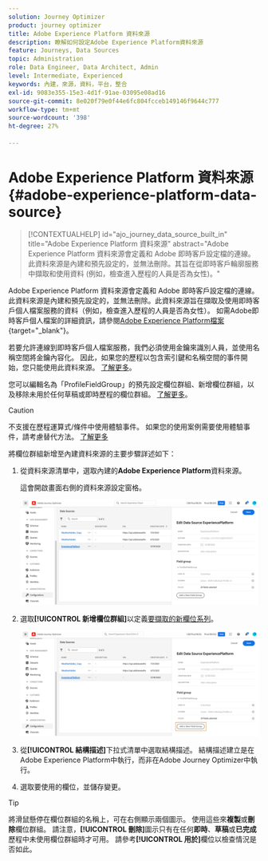```yaml
---
solution: Journey Optimizer
product: journey optimizer
title: Adobe Experience Platform 資料來源
description: 瞭解如何設定Adobe Experience Platform資料來源
feature: Journeys, Data Sources
topic: Administration
role: Data Engineer, Data Architect, Admin
level: Intermediate, Experienced
keywords: 內建，來源，資料，平台，整合
exl-id: 9083e355-15e3-4d1f-91ae-03095e08ad16
source-git-commit: 8e020f79e0f44e6fc804fcceb149146f9644c777
workflow-type: tm+mt
source-wordcount: '398'
ht-degree: 27%

---
```


# Adobe Experience Platform 資料來源 {#adobe-experience-platform-data-source}

>[!CONTEXTUALHELP]
>id="ajo_journey_data_source_built_in"
>title="Adobe Experience Platform 資料來源"
>abstract="Adobe Experience Platform 資料來源會定義和 Adobe 即時客戶設定檔的連線。此資料來源是內建和預先設定的，並無法刪除。其旨在從即時客戶輪廓服務中擷取和使用資料 (例如，檢查進入歷程的人員是否為女性)。"

Adobe Experience Platform 資料來源會定義和 Adobe 即時客戶設定檔的連線。此資料來源是內建和預先設定的，並無法刪除。此資料來源旨在擷取及使用即時客戶個人檔案服務的資料（例如，檢查進入歷程的人員是否為女性）。 如需Adobe即時客戶個人檔案的詳細資訊，請參閱[Adobe Experience Platform檔案](https://experienceleague.adobe.com/docs/experience-platform/profile/home.html?lang=zh-Hant){target="_blank"}。

若要允許連線到即時客戶個人檔案服務，我們必須使用金鑰來識別人員，並使用名稱空間將金鑰內容化。 因此，如果您的歷程以包含索引鍵和名稱空間的事件開始，您只能使用此資料來源。 [了解更多](../building-journeys/journey.md)。

您可以編輯名為「ProfileFieldGroup」的預先設定欄位群組、新增欄位群組，以及移除未用於任何草稿或即時歷程的欄位群組。 [了解更多](../datasource/configure-data-sources.md#define-field-groups)。


>[!CAUTION]
>
>不支援在歷程運算式/條件中使用體驗事件。 如果您的使用案例需要使用體驗事件，請考慮替代方法。 [了解更多](../building-journeys/exp-event-lookup.md)


將欄位群組新增至內建資料來源的主要步驟詳述如下：

1. 從資料來源清單中，選取內建的&#x200B;**Adobe Experience Platform**&#x200B;資料來源。

   這會開啟畫面右側的資料來源設定窗格。

   ![](assets/journey23.png)

1. 選取&#x200B;**[!UICONTROL 新增欄位群組]**&#x200B;以定義[要擷取的新欄位系列](../datasource/configure-data-sources.md#define-field-groups)。

   ![](assets/journey24.png)

1. 從&#x200B;**[!UICONTROL 結構描述]**&#x200B;下拉式清單中選取結構描述。 結構描述建立是在Adobe Experience Platform中執行，而非在Adobe Journey Optimizer中執行。
1. 選取要使用的欄位，並儲存變更。


>[!TIP]
>
>將滑鼠懸停在欄位群組的名稱上，可在右側顯示兩個圖示。 使用這些來&#x200B;**複製**&#x200B;或&#x200B;**刪除**&#x200B;欄位群組。 請注意，**[!UICONTROL 刪除]**&#x200B;圖示只有在任何&#x200B;**即時**、**草稿**&#x200B;或&#x200B;**已完成**&#x200B;歷程中未使用欄位群組時才可用。 請參考&#x200B;**[!UICONTROL 用於]**&#x200B;欄位以檢查情況是否如此。
